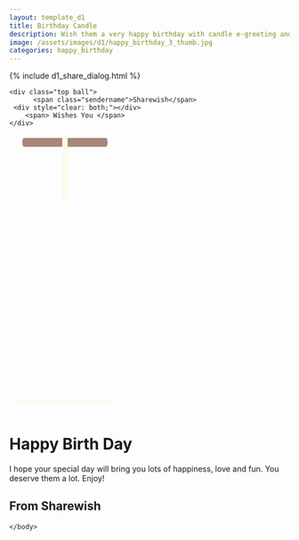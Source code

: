 ```yaml
---
layout: template_d1
title: Birthday Candle
description: Wish them a very happy birthday with candle e-greeting and your name
image: /assets/images/d1/happy_birthday_3_thumb.jpg
categories: happy_birthday
---
```



<body class="bdy-body" style="overflow-x: hidden;">
{% include d1_share_dialog.html %}

    <div class="top ball">
          <span class="sendername">Sharewish</span>
     <div style="clear: both;"></div>
        <span> Wishes You </span>
    </div>
    
    
<div class="velas">
  <div class="fuego"></div>
  <div class="fuego"></div>
  <div class="fuego"></div>
  <div class="fuego"></div>
  <div class="fuego"></div>
</div>
<svg id="cake" version="1.1" x="0px" y="0px" width="200px" height="500px" viewBox="0 0 200 500" enable-background="new 0 0 200 500" xml:space="preserve">
  <path fill="#a88679" d="M173.667-13.94c-49.298,0-102.782,0-147.334,0c-3.999,0-4-16.002,0-16.002
		c44.697,0,96.586,0,147.334,0C177.667-29.942,177.668-13.94,173.667-13.94z">
    <animate id="bizcocho_3" attributeName="d" calcMode="spline" keySplines="0 0 1 1; 0 0 1 1" begin="relleno_2.end" dur="0.3s" fill="freeze" values="
                          M173.667-13.94c-49.298,0-102.782,0-147.334,0c-3.999,0-4-16.002,0-16.002
		c44.697,0,96.586,0,147.334,0C177.667-29.942,177.668-13.94,173.667-13.94z
                          ;
                          M173.667,411.567c-47.995,12.408-102.955,12.561-147.334,0
		c-3.848-1.089-0.189-16.089,3.661-15.002c44.836,12.66,90.519,12.753,139.427,0.07
		C173.293,395.631,177.541,410.566,173.667,411.567z
                          ;
                          M173.667,427.569c-49.795,0-101.101,0-147.334,0c-3.999,0-4-16.002,0-16.002
		c46.385,0,97.539,0,147.334,0C177.668,411.567,177.667,427.569,173.667,427.569z
                          " />
  </path>
  <path fill="#8b6a60" d="M100-178.521c1.858,0,3.364,1.506,3.364,3.363c0,0,0,33.17,0,44.227
		c0,19.144,0,57.431,0,76.574c0,10.152,0,40.607,0,40.607c0,1.858-1.506,3.364-3.364,3.364l0,0c-1.858,0-3.364-1.506-3.364-3.364c0,0,0-30.455,0-40.607c0-19.144,0-57.432,0-76.575c0-11.057,0-44.226,0-44.226C96.636-177.015,98.142-178.521,100-178.521
		L100-178.521z">
    <animate id="relleno_2" attributeName="d" calcMode="spline" keySplines="0 0 1 1; 0 0 1 1; 0 0 0.58 1" begin="bizcocho_2.end" dur="0.5s" fill="freeze" values="
                          M100-178.521c1.858,0,3.364,1.506,3.364,3.363c0,0,0,33.17,0,44.227
		c0,19.144,0,57.431,0,76.574c0,10.152,0,40.607,0,40.607c0,1.858-1.506,3.364-3.364,3.364l0,0c-1.858,0-3.364-1.506-3.364-3.364c0,0,0-30.455,0-40.607c0-19.144,0-57.432,0-76.575c0-11.057,0-44.226,0-44.226C96.636-177.015,98.142-178.521,100-178.521
		L100-178.521z
                          ;
                          M100,267.257c1.858,0,3.364,1.506,3.364,3.363c0,0,0,33.17,0,44.227
		c0,19.143,0,57.43,0,76.574c0,10.151,0,40.606,0,40.606c0,1.858-1.506,3.364-3.364,3.364l0,0c-1.858,0-3.364-1.506-3.364-3.364
		c0,0,0-30.455,0-40.606c0-19.145,0-57.432,0-76.576c0-11.057,0-44.225,0-44.225C96.636,268.763,98.142,267.257,100,267.257
		L100,267.257z
                          ;
                          M93.928,405.433c-0.655,6.444-0.102,9.067,2.957,11.798c0,0,8.083,5.571,16.828,3.503
		c18.629-4.406,43.813,6.194,50.792,7.791c14.75,3.375,9.162,6.867,9.162,6.867c-2.412,2.258-58.328,0-73.667,0l0,0
		c-1.858,0-69.995,2.133-73.667,0c0,0-3.337-2.439,6.172-5.992c11.375-4.25,52.875,8.822,47.139-9.442
		c-6.333-20.167,5.226-21.514,5.226-21.514c3.435-0.915,12.78-6.663,10.923-0.546L93.928,405.433z
                          ;
                          M102.242,427.569c5.348,0,14.079,0,17.462,0c0,0,17.026,0,27.504,0
		c19.143,0,20.39-3.797,26.459,0c3,1.877,0,7.823,0,7.823c-2.412,2.258-58.328,0-73.667,0l0,0c-1.858,0-67.187,0-73.667,0
		c0,0-4.125-4.983,0-7.823c5.201-3.58,16.085,0,23.725,0c8.841,0,20.762,0,20.762,0c3.686,0,8.597,0,19.511,0H102.242z
                          " />
  </path>
  <path fill="#a88679" d="M173.667-15.929c-46.512,0-105.486,0-147.334,0c-3.999,0-4-16.002,0-16.002
		c43.566,0,97.96,0,147.334,0C177.667-31.931,177.666-15.929,173.667-15.929z">
    <animate id="bizcocho_2" attributeName="d" calcMode="spline" keySplines="0 0 1 1; 0 0 1 1; 0.25 0 0.58 1" begin="relleno_1.end" dur="0.5s" fill="freeze" values="
                          M173.667-15.929c-46.512,0-105.486,0-147.334,0c-3.999,0-4-16.002,0-16.002
		c43.566,0,97.96,0,147.334,0C177.667-31.931,177.666-15.929,173.667-15.929z
                          ;
                          M173.434,445.393c-47.269,8.001-105.245,8.001-147.334,0c-3.929-0.747-0.692-16.543,3.243-15.824
		c43.828,8.001,92.165,8.001,140.739,0C174.029,428.918,177.377,444.726,173.434,445.393z
                          ;
                          M173.667,449.514c-47.576-5.454-102.799-5.744-147.333,0c-3.966,0.512-3.938-15.297,0-16.002
		c43.683-7.823,97.646-8.026,147.333,0C177.616,434.15,177.642,449.969,173.667,449.514z
                          ;
                          M173.667,451.394c-49.298,0-102.782,0-147.334,0c-3.999,0-4-16.002,0-16.002
		c44.697,0,96.586,0,147.334,0C177.667,435.392,177.668,451.394,173.667,451.394z
                          " />
  </path>
  <path fill="#8b6a60" d="M101.368-73.685c0,12.164,0,15.18,0,28.519c0,22.702,0-13.661,0,8.304c0,14.48,0,18.233,0,30.512
		c0,1.753-2.958,1.847-2.958,0c0-12.68,0-16.277,0-30.401c0-21.983,0,11.66,0-8.305c0-13.027,0-15.992,0-28.628
		C98.411-75.883,101.368-75.592,101.368-73.685z">
    <animate id="relleno_1" attributeName="d" calcMode="spline" keySplines="0 0 1 1; 0 0 1 1; 0 0 0.6 1" begin="bizcocho_1.end" dur="0.5s" fill="freeze" values="
                          M101.368-73.685c0,12.164,0,15.18,0,28.519c0,22.702,0-13.661,0,8.304c0,14.48,0,18.233,0,30.512
		c0,1.753-2.958,1.847-2.958,0c0-12.68,0-16.277,0-30.401c0-21.983,0,11.66,0-8.305c0-13.027,0-15.992,0-28.628
		C98.411-75.883,101.368-75.592,101.368-73.685z
                          ;
                          M101.368,350.885c0,12.164,0,65.18,0,78.518c0,22.703,0-33.66,0-11.695c0,14.48,0,28.232,0,40.512
		c0,1.753-2.958,1.847-2.958,0c0-12.68,0-26.277,0-40.402c0-21.982,0,31.66,0,11.695c0-13.027,0-65.992,0-78.627
		C98.411,348.686,101.368,348.977,101.368,350.885z
                          ;
                          M128.38,447.567c37.626,6.312,39.303,13.658,26.833,12.833c-22.653-1.499-13.636-0.831-23.302-0.831
		c-14.48,0-17.884,0-30.163,0c-2.087,0-2.068,0-3.915,0c-13.333,0-8.963,0-23.088,0c-11.668,0-14.062,5.995-27.532,1.164
		c-12.629-4.529,38.667-3.167,46.833-17.333C100.077,432.94,105.546,443.736,128.38,447.567z
                          ;
                          M173.667,451.394c2.875,0,2.997,9.257,0,9.131c-22.662-0.956-32.09-0.956-41.756-0.956
		c-14.48,0-17.884,0-30.163,0c-2.087,0-2.068,0-3.915,0c-13.333,0-8.963,0-23.088,0c-11.668,0-34.99-0.294-48.412,1.831
		c-4.109,0.65-3.01-10.006,0-10.006C37.129,451.394,149.379,451.394,173.667,451.394z
                          " />
  </path>
  <path fill="#a88679" d="M173.667,21.571c-33.174,0-111.467,0-147.334,0c-4,0-4-16.002,0-16.002c39.836,0,105.982,0,147.334,0
		C177.668,5.569,177.667,21.571,173.667,21.571z">
    <animate id="bizcocho_1" attributeName="d" calcMode="spline" keySplines="0 0 1 1; 0 0 1 1; 0 0 1 1; 0.25 0 1 1; 0 0 1 1; 0.25 0 0.6 1" begin="2s" dur="0.8s" fill="freeze" values="
                          M173.667,21.571c-33.174,0-111.467,0-147.334,0c-4,0-4-16.002,0-16.002c39.836,0,105.982,0,147.334,0
		C177.668,5.569,177.667,21.571,173.667,21.571z
                          ;
                          M173.667,459.569c-33.197,16.002-110.782,16.002-147.334,0c-3.664-1.604,1.614-15.617,5.337-14.153
		c40.702,16.002,94.289,16.104,136.505,0.103C171.917,444.1,177.271,457.832,173.667,459.569z
                          ;
                          M171.817,475.571c-39.361-3.001-105.438-2.571-143.556,0c-3.991,0.27-7.377-14.736-3.387-15.014
		c41.553-2.888,104.421-3.121,150.51-0.233C179.378,460.574,175.806,475.875,171.817,475.571z
                          ;
                          M171.817,459.564c-38.8-12.188-104.504-13.762-143.556,0c-3.772,1.329-7.961-12.604-4.178-13.905
		c40.864-14.064,105.114-15.52,151.918-0.973C179.822,445.874,175.634,460.762,171.817,459.564z
                          ;
                          M173.667,475.571c-46.376-5.005-105.924-4.003-147.334,0c-3.981,0.385-3.479-15.421,0.479-16.002
		c43.087-6.327,97.705-7.083,146.855,0.438C177.621,460.613,177.644,476,173.667,475.571z
                          ;
                          M173.667,474.117c-46.376,1.866-105.638,2.01-147.334,0c-3.995-0.192-3.52-16.144,0.479-16.002
		c43.794,1.55,96.341,1.541,145.723,0C176.532,457.99,177.663,473.956,173.667,474.117z
                          ;
                          M173.667,475.571c-46.512,0-105.486,0-147.334,0c-3.999,0-4-16.002,0-16.002c43.566,0,97.96,0,147.334,0
		C177.667,459.569,177.666,475.571,173.667,475.571z
                          " />
  </path>
  <path fill="#fefae9" d="M104.812,113.216c0,3.119-2.164,5.67-4.812,5.67c-2.646,0-4.812-2.551-4.812-5.67c0-5.594,0-16.782,0-22.375
	c0-5.143,0-15.427,0-20.568c0-7.333,0-21.998,0-29.33c0-5.523,0-16.569,0-22.092c0-3.295,0-9.885,0-13.181
	C95.188,2.551,97.353,0,100,0c2.648,0,4.812,2.551,4.812,5.669c0,3.248,0,9.743,0,12.991c0,5.428,0,16.284,0,21.711
	c0,7.618,0,22.854,0,30.472c0,4.952,0,14.854,0,19.807C104.812,96.292,104.812,107.576,104.812,113.216z">
    <animate id="crema" attributeName="d" calcMode="spline" keySplines="0 0 1 1; 0 0 1 1; 0 0 1 1; 0.25 0 1 1; 0 0 1 1; 0 0 0.58 1" begin="bizcocho_3.end" dur="2s" fill="freeze" values="
                          M104.812,113.216c0,3.119-2.164,5.67-4.812,5.67c-2.646,0-4.812-2.551-4.812-5.67c0-5.594,0-16.782,0-22.375
	c0-5.143,0-15.427,0-20.568c0-7.333,0-21.998,0-29.33c0-5.523,0-16.569,0-22.092c0-3.295,0-9.885,0-13.181
	C95.188,2.551,97.353,0,100,0c2.648,0,4.812,2.551,4.812,5.669c0,3.248,0,9.743,0,12.991c0,5.428,0,16.284,0,21.711
	c0,7.618,0,22.854,0,30.472c0,4.952,0,14.854,0,19.807C104.812,96.292,104.812,107.576,104.812,113.216z
                          ;
                          M104.812,405.897c0,3.119-2.164,5.67-4.812,5.67c-2.646,0-4.812-2.551-4.812-5.67c0-5.594,0-16.782,0-22.376
	c0-5.143,0-15.426,0-20.568c0-7.332,0-21.997,0-29.33c0-5.522,0-16.568,0-22.092c0-3.295,0-9.885,0-13.181
	c0-3.118,2.165-5.669,4.812-5.669c2.648,0,4.812,2.551,4.812,5.669c0,3.247,0,9.743,0,12.991c0,5.428,0,16.283,0,21.711
	c0,7.618,0,22.854,0,30.473c0,4.951,0,14.854,0,19.807C104.812,388.972,104.812,400.256,104.812,405.897z
                          ;
                          M111.873,411.567c-3.119,0-9.226,0-11.874,0c-2.646,0-7.748,0-10.867,0c-7.086,0-12.698,0-18.292,0
	c-6.592,0-12.871,7.371-19.166,3.008c-10.043-6.961-7.776-10.169,2.991-17.745c12.61-8.873,27.713,1.994,25.919-7.531
	c-2.589-13.742,11.008-14.513,11.365-17.789c0.441-4.051,4.235-11.107,8.051-8.175c3.113,2.393,1.007,8.008,0,13.159
	c-1.871,9.569,8.058,2.113,9.494,14.155c2.592,21.732,21.184-0.675,29.309,7.976c5.216,5.553,18.413,5.552,15.426,12.942
	c-3.131,7.745-15.825-4.369-23.8,2.903C126.261,418.271,118.301,411.567,111.873,411.567z
                          ;
                          M111.873,411.567c-3.119,0-9.226,0-11.874,0c-2.646,0-9.734,4.069-12.853,4.069
	c-7.086,0-10.712-4.069-16.306-4.069c-6.592,0-12.12,6.013-19.166,3.008c-7.053-3.008-7.458,2.026-18.659,1.165
	c-6.832-0.525-7.522-3.034-7.533-6.265c-0.037-10.336,22.073-2.452,36.613-2.628c10.234-0.124,19.856-1.439,37.905-2.102
	c16.642-0.61,32.699,1.552,46.009,1.927c12.438,0.351,29.663-8.99,31.532,3.315c0.773,5.093-5.605,3.342-11.211,9.579
	c-5.093,5.667-7.59-4.605-12.965-3.832c-8.269,1.189-14.962-8.537-22.937-1.265C126.261,418.271,118.301,411.567,111.873,411.567z
                          ;
                          M110.946,413.652c-2.904-1.137-8.405-2.748-12.446-0.97c-6.099,2.685-7.273,10.358-13.253,8.242
	c-7.843-2.775-8.953-5.008-14.546-5.01c-24.653-0.011-4.849,26.507-18.264,26.507c-12.377,0,5.791-33.537-19.422-26.682
	c-7.703,2.095-9.806-0.942-9.817-4.173c-0.037-10.336,24.357-4.544,38.897-4.72c10.234-0.124,19.856-1.439,37.905-2.102
	c16.642-0.61,32.699,1.552,46.009,1.927c12.438,0.351,28.973-8.865,31.532,3.315c1.449,6.896,0.318,15.624-3.874,15.624
	c-7.619,0-1.788-15.192-19.243-7.111c-7.581,3.51-15.963-9.738-26.669,1.066C120.644,426.744,118.381,416.561,110.946,413.652z
                          ;
                          M111.547,413.9c-2.969-0.956-8.775-0.949-13.167-0.5c-14.667,1.5-8.325,16.508-14.667,16.666
	c-6.667,0.166-0.167-13.5-13.013-14.151c-30.471-1.545-5.572,46.651-18.987,46.651c-12.377,0,10.333-50.166-18.667-44.5
	c-7.835,1.531-9.537-1.417-9.548-4.647c-0.037-10.336,23.675-5.177,38.215-5.353c10.234-0.124,20.618-1.671,38.667-2.333
	c16.642-0.61,32.023,1.458,45.333,1.833c12.438,0.351,33.819-8.431,33.199,4.001c-0.532,10.666,0.414,26.166-5.245,25.833
	c-7.606-0.447-2.954-31.5-19.243-18.899c-7.985,6.177-17.658-5.969-27.377,5.732C118.88,434.066,121.38,417.067,111.547,413.9z
                          ;
                          M111.547,415.233c-6.667-0.834-9.667,4.667-13.833,3.333c-19.649-6.291-8.158,22.176-14.5,22.334
	c-6.667,0.166,2.833-18-13.333-22.167c-29.544-7.615-9.667,43.833-20.167,43.833c-10.333,0,8.004-55.006-16.833-39
	c-7.5,4.833-9.508-3.78-9.299-7.004c0.799-12.329,23.592-7.153,38.132-7.329c10.234-0.124,20.238-1.505,38.287-2.167
	c16.642-0.61,32.903,1.125,46.213,1.5c12.438,0.351,35.058-5.579,31.863,6.451c-5.532,20.833,1.25,28.216-4.409,27.883
	c-7.606-0.447-6.058-37.895-20.62-23.333c-10.167,10.166-15.972-0.747-25,12C119.547,443.568,121.798,416.515,111.547,415.233z
                          " />
  </path>
  <rect x="10" y="475.571" fill="#fefae9" width="180" height="4" />
</svg>
<div class="text">
  <h1>Happy Birth Day</h1>
  <p> I hope your special day will bring you lots of happiness, love and fun. You deserve them a lot. Enjoy! </p>
  <h2>From <span class="sendername">Sharewish</span></h2>
</div>
<canvas id="canvas"></canvas>
 
   
    
    
<script>
            let W = window.innerWidth;
let H = window.innerHeight;
const canvas = document.getElementById("canvas");
const context = canvas.getContext("2d");
const maxConfettis = 40;
const particles = [];

const possibleColors = [
  "DodgerBlue",
  "OliveDrab",
  "Gold",
  "Pink",
  "SlateBlue",
  "LightBlue",
  "Gold",
  "Violet",
  "PaleGreen",
  "SteelBlue",
  "SandyBrown",
  "Chocolate",
  "Crimson"
];

function randomFromTo(from, to) {
  return Math.floor(Math.random() * (to - from + 1) + from);
}

function confettiParticle() {
  this.x = Math.random() * W; // x
  this.y = Math.random() * H - H; // y
  this.r = randomFromTo(11, 33); // radius
  this.d = Math.random() * maxConfettis + 11;
  this.color =
    possibleColors[Math.floor(Math.random() * possibleColors.length)];
  this.tilt = Math.floor(Math.random() * 33) - 11;
  this.tiltAngleIncremental = Math.random() * 0.07 + 0.05;
  this.tiltAngle = 0;

  this.draw = function() {
    context.beginPath();
    context.lineWidth = this.r / 2;
    context.strokeStyle = this.color;
    context.moveTo(this.x + this.tilt + this.r / 3, this.y);
    context.lineTo(this.x + this.tilt, this.y + this.tilt + this.r / 5);
    return context.stroke();
  };
}

function Draw() {
  const results = [];

  // Magical recursive functional love
  requestAnimationFrame(Draw);

  context.clearRect(0, 0, W, window.innerHeight);

  for (var i = 0; i < maxConfettis; i++) {
    results.push(particles[i].draw());
  }

  let particle = {};
  let remainingFlakes = 0;
  for (var i = 0; i < maxConfettis; i++) {
    particle = particles[i];

    particle.tiltAngle += particle.tiltAngleIncremental;
    particle.y += (Math.cos(particle.d) + 3 + particle.r / 2) / 2;
    particle.tilt = Math.sin(particle.tiltAngle - i / 3) * 15;

    if (particle.y <= H) remainingFlakes++;

    // If a confetti has fluttered out of view,
    // bring it back to above the viewport and let if re-fall.
    if (particle.x > W + 30 || particle.x < -30 || particle.y > H) {
      particle.x = Math.random() * W;
      particle.y = -30;
      particle.tilt = Math.floor(Math.random() * 10) - 20;
    }
  }

  return results;
}

window.addEventListener(
  "resize",
  function() {
    W = window.innerWidth;
    H = window.innerHeight;
    canvas.width = window.innerWidth;
    canvas.height = window.innerHeight;
  },
  false
);

// Push new confetti objects to `particles[]`
for (var i = 0; i < maxConfettis; i++) {
  particles.push(new confettiParticle());
}

// Initialize
canvas.width = W;
canvas.height = H;
Draw();

        </script> 
<script>
            // helper functions
const PI2 = Math.PI * 2
const random = (min, max) => Math.random() * (max - min + 1) + min | 0
const timestamp = _ => new Date().getTime()

// container
class Birthday {
  constructor() {
    this.resize()

    // create a lovely place to store the firework
    this.fireworks = []
    this.counter = 0

  }
  
  resize() {
    this.width = canvas.width = window.innerWidth
    let center = this.width / 2 | 0
    this.spawnA = center - center / 4 | 0
    this.spawnB = center + center / 4 | 0
    
    this.height = canvas.height = window.innerHeight
    this.spawnC = this.height * .1
    this.spawnD = this.height * .5
    
  }
  
  onClick(evt) {
     let x = evt.clientX || evt.touches && evt.touches[0].pageX
     let y = evt.clientY || evt.touches && evt.touches[0].pageY
     
     let count = random(3,5)
     for(let i = 0; i < count; i++) this.fireworks.push(new Firework(
        random(this.spawnA, this.spawnB),
        this.height,
        x,
        y,
        random(0, 260),
        random(30, 110)))
          
     this.counter = -1
     
  }
  
  update(delta) {
    ctx.globalCompositeOperation = 'hard-light'
    ctx.fillStyle = `rgba(20,20,20,${ 7 * delta })`
    ctx.fillRect(0, 0, this.width, this.height)

    ctx.globalCompositeOperation = 'lighter'
    for (let firework of this.fireworks) firework.update(delta)

    // if enough time passed... create new new firework
    this.counter += delta * 3 // each second
    if (this.counter >= 1) {
      this.fireworks.push(new Firework(
        random(this.spawnA, this.spawnB),
        this.height,
        random(0, this.width),
        random(this.spawnC, this.spawnD),
        random(0, 360),
        random(30, 110)))
      this.counter = 0
    }

    // remove the dead fireworks
    if (this.fireworks.length > 1000) this.fireworks = this.fireworks.filter(firework => !firework.dead)

  }
}

class Firework {
  constructor(x, y, targetX, targetY, shade, offsprings) {
    this.dead = false
    this.offsprings = offsprings

    this.x = x
    this.y = y
    this.targetX = targetX
    this.targetY = targetY

    this.shade = shade
    this.history = []
  }
  update(delta) {
    if (this.dead) return

    let xDiff = this.targetX - this.x
    let yDiff = this.targetY - this.y
    if (Math.abs(xDiff) > 3 || Math.abs(yDiff) > 3) { // is still moving
      this.x += xDiff * 2 * delta
      this.y += yDiff * 2 * delta

      this.history.push({
        x: this.x,
        y: this.y
      })

      if (this.history.length > 20) this.history.shift()

    } else {
      if (this.offsprings && !this.madeChilds) {
        
        let babies = this.offsprings / 2
        for (let i = 0; i < babies; i++) {
          let targetX = this.x + this.offsprings * Math.cos(PI2 * i / babies) | 0
          let targetY = this.y + this.offsprings * Math.sin(PI2 * i / babies) | 0

          birthday.fireworks.push(new Firework(this.x, this.y, targetX, targetY, this.shade, 0))

        }

      }
      this.madeChilds = true
      this.history.shift()
    }
    
    if (this.history.length === 0) this.dead = true
    else if (this.offsprings) { 
        for (let i = 0; this.history.length > i; i++) {
          let point = this.history[i]
          ctx.beginPath()
          ctx.fillStyle = 'hsl(' + this.shade + ',100%,' + i + '%)'
          ctx.arc(point.x, point.y, 1, 0, PI2, false)
          ctx.fill()
        } 
      } else {
      ctx.beginPath()
      ctx.fillStyle = 'hsl(' + this.shade + ',100%,50%)'
      ctx.arc(this.x, this.y, 1, 0, PI2, false)
      ctx.fill()
    }

  }
}

let canvas = document.getElementById('birthday')
let ctx = canvas.getContext('2d')

let then = timestamp()

let birthday = new Birthday
window.onresize = () => birthday.resize()
document.onclick = evt => birthday.onClick(evt)
document.ontouchstart = evt => birthday.onClick(evt)

  ;(function loop(){
  	requestAnimationFrame(loop)

  	let now = timestamp()
  	let delta = now - then

    then = now
    birthday.update(delta / 1000)
  	

  })()
        </script>
	
    </body>